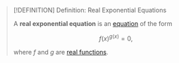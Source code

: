 >[!DEFINITION] Definition: Real Exponential Equations
>
>A **real exponential equation** is an [equation](../Equation.md) of the form
>
>$$
>f(x)^{g(x)} = 0,
>$$
>
>where $f$ and $g$ are [real functions](../../../Analysis/Real%20Analysis/Univariate%20Real%20Analysis/Real%20Functions/Real%20Function.md).
>
